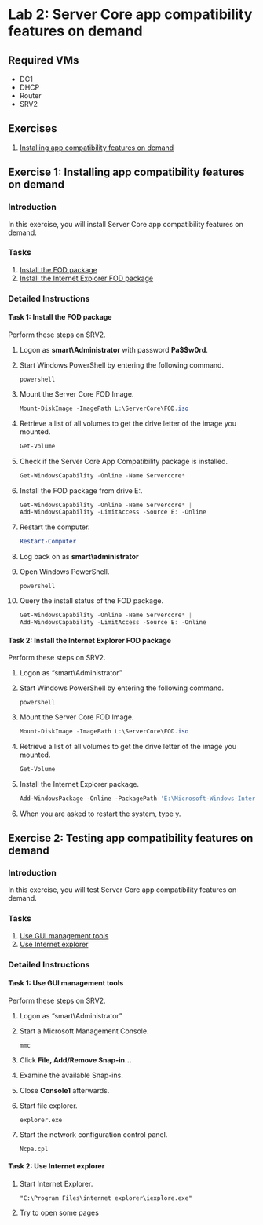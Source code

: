 # Lab 2: Server Core app compatibility features on demand

## Required VMs

* DC1
* DHCP
* Router
* SRV2

## Exercises

1. [Installing app compatibility features on demand](#exercise-1-installing-app-compatibility-features-on-demand)

## Exercise 1: Installing app compatibility features on demand

### Introduction

In this exercise, you will install Server Core app compatibility features on demand.

### Tasks

1. [Install the FOD package](#task-1-install-the-fod-package)
1. [Install the Internet Explorer FOD package](#task-2-install-the-internet-explorer-fod-package)

### Detailed Instructions

#### Task 1: Install the FOD package

Perform these steps on SRV2.

1. Logon as **smart\Administrator** with password **Pa$$w0rd**.
1. Start Windows PowerShell by entering the following command.

   ````shell
   powershell
   ````

1. Mount the Server Core FOD Image.

   ````powershell
   Mount-DiskImage -ImagePath L:\ServerCore\FOD.iso
   ````

1. Retrieve a list of all volumes to get the drive letter of the image you mounted.

   ````powershell
   Get-Volume
   ````

1. Check if the Server Core App Compatibility package is installed.

   ````powershell
   Get-WindowsCapability -Online -Name Servercore*
   ````

1. Install the FOD package from drive E:.

   ````powershell
   Get-WindowsCapability -Online -Name Servercore* |
   Add-WindowsCapability -LimitAccess -Source E: -Online 
   ````

1. Restart the computer.

   ````powershell
   Restart-Computer 
   ````

1. Log back on as **smart\administrator**
1. Open Windows PowerShell.

   ````shell
   powershell
   ````

1. Query the install status of the FOD package.

   ````powershell
   Get-WindowsCapability -Online -Name Servercore* |
   Add-WindowsCapability -LimitAccess -Source E: -Online 
   ````

#### Task 2: Install the Internet Explorer FOD package

Perform these steps on SRV2.

1. Logon as “smart\Administrator”
1. Start Windows PowerShell by entering the following command.

   ````shell
   powershell
   ````

1. Mount the Server Core FOD Image.

   ````powershell
   Mount-DiskImage -ImagePath L:\ServerCore\FOD.iso
   ````

1. Retrieve a list of all volumes to get the drive letter of the image you mounted.

   ````powershell
   Get-Volume
   ````

1. Install the Internet Explorer package.

   ````powershell
   Add-WindowsPackage -Online -PackagePath 'E:\Microsoft-Windows-InternetExplorer-Optional-Package~31bf3856ad364e35~amd64~~.cab'
   ````

1. When you are asked to restart the system, type y.

## Exercise 2: Testing app compatibility features on demand

### Introduction

In this exercise, you will test Server Core app compatibility features on demand.

### Tasks

1. [Use GUI management tools](#task-1-use-gui-management-tools)
1. [Use Internet explorer](#task-2-use-internet-explorer)

### Detailed Instructions

#### Task 1:  Use GUI management tools

Perform these steps on SRV2.

1. Logon as “smart\Administrator”
1. Start a Microsoft Management Console.

   ````shell
   mmc
   ````

1. Click **File, Add/Remove Snap-in…**
1. Examine the available Snap-ins.
1. Close **Console1** afterwards.
1. Start file explorer.

   ````shell
   explorer.exe
   ````

1. Start the network configuration control panel.

   ````shell
   Ncpa.cpl
   ````

#### Task 2:  Use Internet explorer

1. Start Internet Explorer.

   ````shell
   "C:\Program Files\internet explorer\iexplore.exe"
   ````

1. Try to open some pages
